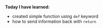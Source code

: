 **Today I have learned:**

- created simple function using `def` keyword
- how to send information back with `return`

